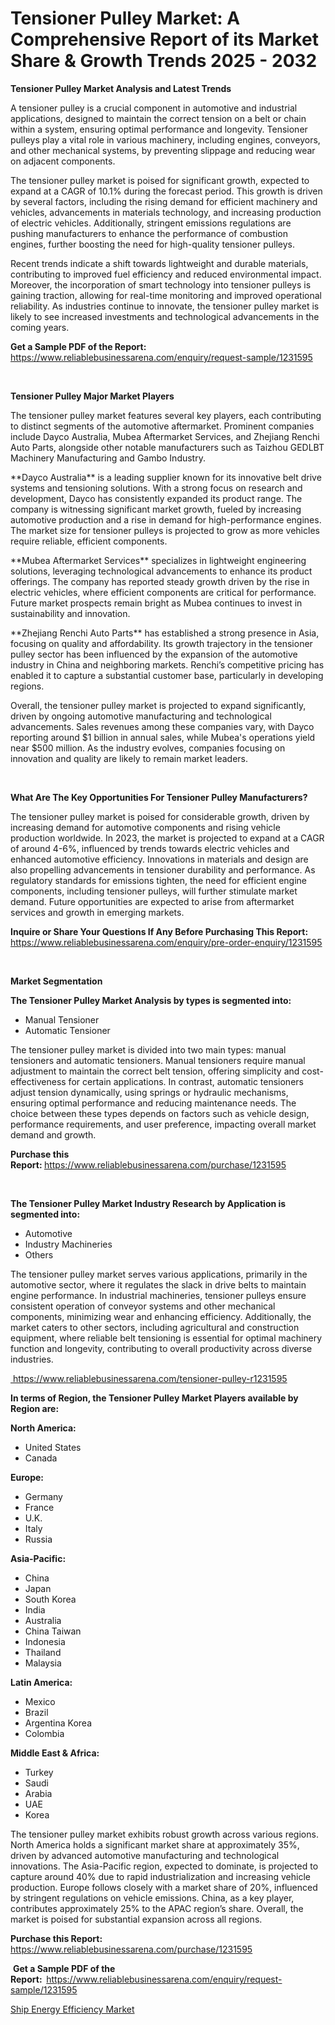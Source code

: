 <p><h1>Tensioner Pulley Market: A Comprehensive Report of its Market Share & Growth Trends 2025 - 2032</h1></p><p><strong>Tensioner Pulley Market Analysis and Latest Trends</strong></p>
<p><p>A tensioner pulley is a crucial component in automotive and industrial applications, designed to maintain the correct tension on a belt or chain within a system, ensuring optimal performance and longevity. Tensioner pulleys play a vital role in various machinery, including engines, conveyors, and other mechanical systems, by preventing slippage and reducing wear on adjacent components.</p><p>The tensioner pulley market is poised for significant growth, expected to expand at a CAGR of 10.1% during the forecast period. This growth is driven by several factors, including the rising demand for efficient machinery and vehicles, advancements in materials technology, and increasing production of electric vehicles. Additionally, stringent emissions regulations are pushing manufacturers to enhance the performance of combustion engines, further boosting the need for high-quality tensioner pulleys.</p><p>Recent trends indicate a shift towards lightweight and durable materials, contributing to improved fuel efficiency and reduced environmental impact. Moreover, the incorporation of smart technology into tensioner pulleys is gaining traction, allowing for real-time monitoring and improved operational reliability. As industries continue to innovate, the tensioner pulley market is likely to see increased investments and technological advancements in the coming years.</p></p>
<p><strong>Get a Sample PDF of the Report:&nbsp;</strong> <a href="https://www.reliablebusinessarena.com/enquiry/request-sample/1231595?utm_campaign=3021&utm_medium=2&utm_source=Github&utm_content=ia&utm_term=11042025&utm_id=tensioner-pulley">https://www.reliablebusinessarena.com/enquiry/request-sample/1231595</a></p>
<p>&nbsp;</p>
<p><strong>Tensioner Pulley Major Market Players</strong></p>
<p><p>The tensioner pulley market features several key players, each contributing to distinct segments of the automotive aftermarket. Prominent companies include Dayco Australia, Mubea Aftermarket Services, and Zhejiang Renchi Auto Parts, alongside other notable manufacturers such as Taizhou GEDLBT Machinery Manufacturing and Gambo Industry.</p><p>**Dayco Australia** is a leading supplier known for its innovative belt drive systems and tensioning solutions. With a strong focus on research and development, Dayco has consistently expanded its product range. The company is witnessing significant market growth, fueled by increasing automotive production and a rise in demand for high-performance engines. The market size for tensioner pulleys is projected to grow as more vehicles require reliable, efficient components.</p><p>**Mubea Aftermarket Services** specializes in lightweight engineering solutions, leveraging technological advancements to enhance its product offerings. The company has reported steady growth driven by the rise in electric vehicles, where efficient components are critical for performance. Future market prospects remain bright as Mubea continues to invest in sustainability and innovation.</p><p>**Zhejiang Renchi Auto Parts** has established a strong presence in Asia, focusing on quality and affordability. Its growth trajectory in the tensioner pulley sector has been influenced by the expansion of the automotive industry in China and neighboring markets. Renchi’s competitive pricing has enabled it to capture a substantial customer base, particularly in developing regions.</p><p>Overall, the tensioner pulley market is projected to expand significantly, driven by ongoing automotive manufacturing and technological advancements. Sales revenues among these companies vary, with Dayco reporting around $1 billion in annual sales, while Mubea's operations yield near $500 million. As the industry evolves, companies focusing on innovation and quality are likely to remain market leaders.</p></p>
<p>&nbsp;</p>
<p><strong>What Are The Key Opportunities For Tensioner Pulley Manufacturers?</strong></p>
<p><p>The tensioner pulley market is poised for considerable growth, driven by increasing demand for automotive components and rising vehicle production worldwide. In 2023, the market is projected to expand at a CAGR of around 4-6%, influenced by trends towards electric vehicles and enhanced automotive efficiency. Innovations in materials and design are also propelling advancements in tensioner durability and performance. As regulatory standards for emissions tighten, the need for efficient engine components, including tensioner pulleys, will further stimulate market demand. Future opportunities are expected to arise from aftermarket services and growth in emerging markets.</p></p>
<p><strong>Inquire or Share Your Questions If Any Before Purchasing This Report:</strong> <a href="https://www.reliablebusinessarena.com/enquiry/pre-order-enquiry/1231595?utm_campaign=3021&utm_medium=2&utm_source=Github&utm_content=ia&utm_term=11042025&utm_id=tensioner-pulley">https://www.reliablebusinessarena.com/enquiry/pre-order-enquiry/1231595</a></p>
<p>&nbsp;</p>
<p><strong>Market Segmentation</strong></p>
<p><strong>The Tensioner Pulley Market Analysis by types is segmented into:</strong></p>
<p><ul><li>Manual Tensioner</li><li>Automatic Tensioner</li></ul></p>
<p><p>The tensioner pulley market is divided into two main types: manual tensioners and automatic tensioners. Manual tensioners require manual adjustment to maintain the correct belt tension, offering simplicity and cost-effectiveness for certain applications. In contrast, automatic tensioners adjust tension dynamically, using springs or hydraulic mechanisms, ensuring optimal performance and reducing maintenance needs. The choice between these types depends on factors such as vehicle design, performance requirements, and user preference, impacting overall market demand and growth.</p></p>
<p><strong>Purchase this Report:&nbsp;</strong><a href="https://www.reliablebusinessarena.com/purchase/1231595?utm_campaign=3021&utm_medium=2&utm_source=Github&utm_content=ia&utm_term=11042025&utm_id=tensioner-pulley">https://www.reliablebusinessarena.com/purchase/1231595</a></p>
<p>&nbsp;</p>
<p><strong>The Tensioner Pulley Market Industry Research by Application is segmented into:</strong></p>
<p><ul><li>Automotive</li><li>Industry Machineries</li><li>Others</li></ul></p>
<p><p>The tensioner pulley market serves various applications, primarily in the automotive sector, where it regulates the slack in drive belts to maintain engine performance. In industrial machineries, tensioner pulleys ensure consistent operation of conveyor systems and other mechanical components, minimizing wear and enhancing efficiency. Additionally, the market caters to other sectors, including agricultural and construction equipment, where reliable belt tensioning is essential for optimal machinery function and longevity, contributing to overall productivity across diverse industries.</p></p>
<p><a href="https://www.reliablebusinessarena.com/tensioner-pulley-r1231595?utm_campaign=3021&utm_medium=2&utm_source=Github&utm_content=ia&utm_term=11042025&utm_id=tensioner-pulley">&nbsp;https://www.reliablebusinessarena.com/tensioner-pulley-r1231595</a></p>
<p><strong>In terms of Region, the Tensioner Pulley Market Players available by Region are:</strong></p>
<p>
    <p> <strong> North America: </strong>
        <ul>
            <li>United States</li>
            <li>Canada</li>
        </ul>
        </p> 
    <p> <strong> Europe: </strong>
        <ul>
            <li>Germany</li>
            <li>France</li>
            <li>U.K.</li>
            <li>Italy</li>
            <li>Russia</li>
        </ul>
        </p> 
    <p> <strong> Asia-Pacific: </strong>
        <ul>
            <li>China</li>
            <li>Japan</li>
            <li>South Korea</li>
            <li>India</li>
            <li>Australia</li>
            <li>China Taiwan</li>
            <li>Indonesia</li>
            <li>Thailand</li>
            <li>Malaysia</li>
        </ul>
        </p> 
    <p> <strong> Latin America: </strong>
        <ul>
            <li>Mexico</li>
            <li>Brazil</li>
            <li>Argentina Korea</li>
            <li>Colombia</li>
        </ul>
        </p> 
    <p> <strong> Middle East & Africa: </strong>
        <ul>
            <li>Turkey</li>
            <li>Saudi</li>
            <li>Arabia</li>
            <li>UAE</li>
            <li>Korea</li>
        </ul>
    </p>
    </p>
<p><p>The tensioner pulley market exhibits robust growth across various regions. North America holds a significant market share at approximately 35%, driven by advanced automotive manufacturing and technological innovations. The Asia-Pacific region, expected to dominate, is projected to capture around 40% due to rapid industrialization and increasing vehicle production. Europe follows closely with a market share of 20%, influenced by stringent regulations on vehicle emissions. China, as a key player, contributes approximately 25% to the APAC region’s share. Overall, the market is poised for substantial expansion across all regions.</p></p>
<p><strong>Purchase this Report: </strong><a href="https://www.reliablebusinessarena.com/purchase/1231595?utm_campaign=3021&utm_medium=2&utm_source=Github&utm_content=ia&utm_term=11042025&utm_id=tensioner-pulley">https://www.reliablebusinessarena.com/purchase/1231595</a></p>
<p>&nbsp;<strong>Get a Sample PDF of the Report:&nbsp;&nbsp;</strong><a href="https://www.reliablebusinessarena.com/enquiry/request-sample/1231595?utm_campaign=3021&utm_medium=2&utm_source=Github&utm_content=ia&utm_term=11042025&utm_id=tensioner-pulley">https://www.reliablebusinessarena.com/enquiry/request-sample/1231595</a></p>
<p><strong></strong></p>
<p><p><a href="https://github.com/naingbiner7i/Market-Research-Report-List-1/blob/main/ship-energy-efficiency-market.md?utm_campaign=3021&utm_medium=2&utm_source=Github&utm_content=ia&utm_term=11042025&utm_id=tensioner-pulley">Ship Energy Efficiency Market</a></p></p>